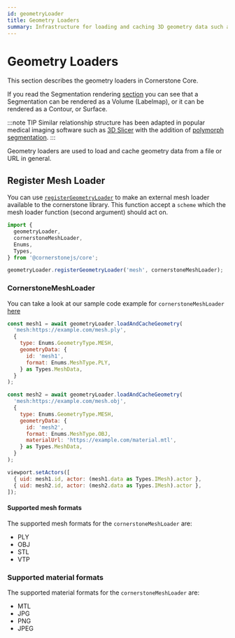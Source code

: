 ```yaml
---
id: geometryLoader
title: Geometry Loaders
summary: Infrastructure for loading and caching 3D geometry data such as meshes with support for various formats including PLY, OBJ, STL and VTP
---
```


# Geometry Loaders

This section describes the geometry loaders in Cornerstone Core.

If you read the Segmentation rendering [section](../cornerstone-tools/segmentation/index.md)
you can see that a Segmentation can be rendered as a Volume (Labelmap), or it can be
rendered as a Contour, or Surface.

:::note TIP
Similar relationship structure has been adapted in popular medical imaging software
such as [3D Slicer](https://www.slicer.org/) with the addition of [polymorph segmentation](https://github.com/PerkLab/PolySeg).
:::

Geometry loaders are used to load and cache geometry data from a file or URL in general.

## Register Mesh Loader

You can use [`registerGeometryLoader`](/docs/api/core/namespaces/geometryloader/functions/registerGeometryLoader) to make an external mesh loader available to the cornerstone library. This function accept a `scheme` which the mesh loader function (second argument) should act on.

```js
import {
  geometryLoader,
  cornerstoneMeshLoader,
  Enums,
  Types,
} from '@cornerstonejs/core';

geometryLoader.registerGeometryLoader('mesh', cornerstoneMeshLoader);
```

### CornerstoneMeshLoader

You can take a look at our sample code example for `cornerstoneMeshLoader` [here](https://github.com/cornerstonejs/cornerstone3D/tree/main/packages/core/examples/meshLoader)

```js
const mesh1 = await geometryLoader.loadAndCacheGeometry(
  'mesh:https://example.com/mesh.ply',
  {
    type: Enums.GeometryType.MESH,
    geometryData: {
      id: 'mesh1',
      format: Enums.MeshType.PLY,
    } as Types.MeshData,
  }
);

const mesh2 = await geometryLoader.loadAndCacheGeometry(
  'mesh:https://example.com/mesh.obj',
  {
    type: Enums.GeometryType.MESH,
    geometryData: {
      id: 'mesh2',
      format: Enums.MeshType.OBJ,
      materialUrl: 'https://example.com/material.mtl',
    } as Types.MeshData,
  }
);

viewport.setActors([
  { uid: mesh1.id, actor: (mesh1.data as Types.IMesh).actor },
  { uid: mesh2.id, actor: (mesh2.data as Types.IMesh).actor },
]);
```

#### Supported mesh formats

The supported mesh formats for the `cornerstoneMeshLoader` are:

- PLY
- OBJ
- STL
- VTP

### Supported material formats

The supported material formats for the `cornerstoneMeshLoader` are:

- MTL
- JPG
- PNG
- JPEG
